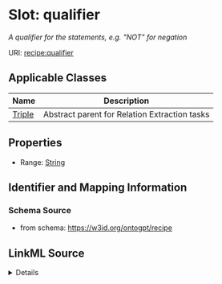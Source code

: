 # Slot: qualifier
_A qualifier for the statements, e.g. "NOT" for negation_


URI: [recipe:qualifier](http://w3id.org/ontogpt/recipe/qualifier)



<!-- no inheritance hierarchy -->




## Applicable Classes

| Name | Description |
| --- | --- |
[Triple](Triple.md) | Abstract parent for Relation Extraction tasks






## Properties

* Range: [String](String.md)







## Identifier and Mapping Information







### Schema Source


* from schema: https://w3id.org/ontogpt/recipe




## LinkML Source

<details>
```yaml
name: qualifier
description: A qualifier for the statements, e.g. "NOT" for negation
from_schema: https://w3id.org/ontogpt/recipe
rank: 1000
alias: qualifier
owner: Triple
domain_of:
- Triple
range: string

```
</details>